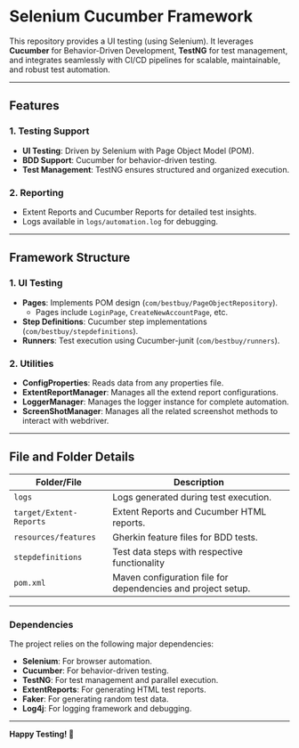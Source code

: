 # **Selenium Cucumber Framework**

This repository provides a UI testing (using Selenium). It leverages **Cucumber** for Behavior-Driven Development, **TestNG** for test management, and integrates seamlessly with CI/CD pipelines for scalable, maintainable, and robust test automation.

---

## **Features**

### **1. Testing Support**
- **UI Testing**: Driven by Selenium with Page Object Model (POM).
- **BDD Support**: Cucumber for behavior-driven testing.
- **Test Management**: TestNG ensures structured and organized execution.

### **2. Reporting**
- Extent Reports and Cucumber Reports for detailed test insights.
- Logs available in `logs/automation.log` for debugging.

---

## **Framework Structure**

### **1. UI Testing**
- **Pages**: Implements POM design (`com/bestbuy/PageObjectRepository`).
  - Pages include `LoginPage`, `CreateNewAccountPage`, etc.
- **Step Definitions**: Cucumber step implementations (`com/bestbuy/stepdefinitions`).
- **Runners**: Test execution using Cucumber-junit (`com/bestbuy/runners`).

### **2. Utilities**
- **ConfigProperties**: Reads data from any properties file.
- **ExtentReportManager**: Manages all the extend report configurations.
- **LoggerManager**: Manages the logger instance for complete automation.
- **ScreenShotManager**: Manages all the related screenshot methods to interact with webdriver.

---

## **File and Folder Details**

| **Folder/File**             | **Description**                                                                 |
|-----------------------------|-------------------------------------------------------------------------------  |
| `logs`                      | Logs generated during test execution.                                          |
| `target/Extent-Reports`     | Extent Reports and Cucumber HTML reports.                                      |
| `resources/features`        | Gherkin feature files for BDD tests.                                           |
| `stepdefinitions`           | Test data steps with respective functionality                                  |
| `pom.xml`                   | Maven configuration file for dependencies and project setup.                   |

---

### **Dependencies**

The project relies on the following major dependencies:  
- **Selenium**: For browser automation.  
- **Cucumber**: For behavior-driven testing.  
- **TestNG**: For test management and parallel execution.   
- **ExtentReports**: For generating HTML test reports.  
- **Faker**: For generating random test data.  
- **Log4j**: For logging framework and debugging.   

---

**Happy Testing! 🎉**
